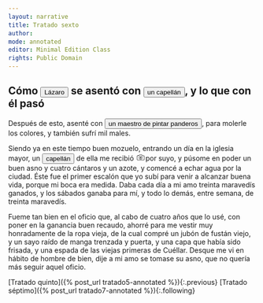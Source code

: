 ```yaml
---
layout: narrative
title: Tratado sexto
author:
mode: annotated
editor: Minimal Edition Class
rights: Public Domain
---
```


  
## Cómo <button data-balloon-pos="up" data-balloon-length="large" data-balloon='es el protagonista de la obra desde cuya perspectiva el libro está escrito. Nacido en el seno de una familia pobre que no puede alimentarlo, Lázaro pasa al servicio de diversos amos que le infligen duras condiciones de vida siendo el hambre su principal preocupación. A lo largo de su niñez y adolescencia y de las aventuras en las que se ve envuelto, aprende a ser asusto y a sobrevivir.'>Lázaro</button> se asentó con <button data-balloon-pos="up" data-balloon-length="large" data-balloon='es el séptimo amo de Lázaro, después de haber trabajado al servicio de un pintor. Por primera vez, Lázaro empieza a trabajar a cambio de dinero en lugar de sólo por alimento. Con este amo logra comprarse ropa buena y, al fin, se despide con vistas a un trabajo mejor.'>un capellán</button>, y lo que con él pasó

  
Después de esto, asenté con <button data-balloon-pos="up" data-balloon-length="large" data-balloon='es el sexto amo de Lázaro, para el cual empieza a trabajar por dinero a cambio de mezclar los colores para sus pinturas. Esta figura permite al protagonista presentar la nueva clase de los artesanos que empezaba a consolidarse en estos años del Renacimiento.'>un maestro de pintar panderos</button>, para molerle los colores, y también sufrí mil males.
 
Siendo ya en este tiempo buen mozuelo, entrando un día en la iglesia mayor, un <button data-balloon-pos="up" data-balloon-length="large" data-balloon='es el séptimo amo de Lázaro, después de haber trabajado al servicio de un pintor. Por primera vez, Lázaro empieza a trabajar a cambio de dinero en lugar de sólo por alimento. Con este amo logra comprarse ropa buena y, al fin, se despide con vistas a un trabajo mejor.'>capellán</button> de ella me recibió <a href="http://minilazarillo.github.io/assets/facsimile/Medina-1554_061.jpg"><img src="/assets/icon2.png" style="display:inline-block; margin-bottom:-3px;"></a>por suyo, y púsome en poder un buen asno y cuatro cántaros y un azote, y comencé a echar agua por la ciudad. Éste fue el primer escalón que yo subí para venir a alcanzar buena vida, porque mi boca era medida. Daba cada día a mi amo treinta maravedís ganados, y los sábados ganaba para mí, y todo lo demás, entre semana, de treinta maravedís.
 
Fueme tan bien en el oficio que, al cabo de cuatro años que lo usé, con poner en la ganancia buen recaudo, ahorré para me vestir muy honradamente de la ropa vieja, de la cual compré un jubón de fustán viejo, y un sayo raído de manga trenzada y puerta, y una capa que había sido frisada, y una espada de las viejas primeras de Cuéllar. Desque me vi en hábito de hombre de bien, dije a mi amo se tomase su asno, que no quería más seguir aquel oficio.
  

<div class="inline-nav" markdown="1">
[Tratado quinto]({% post_url tratado5-annotated %}){:.previous}
[Tratado séptimo]({% post_url tratado7-annotated %}){:.following}

</div>
